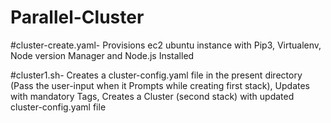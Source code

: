 # Parallel-Cluster
#cluster-create.yaml- Provisions ec2 ubuntu instance with Pip3, Virtualenv, Node version Manager and Node.js Installed


#cluster1.sh- Creates a cluster-config.yaml file in the present directory (Pass the user-input when it Prompts while creating first stack), Updates with mandatory Tags, Creates a Cluster (second stack) with updated cluster-config.yaml file
 
